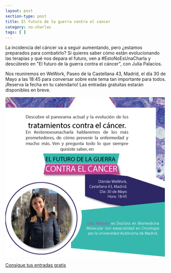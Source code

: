 ```yaml
---
layout: post
section-type: post
title: El futuro de la guerra contra el cancer
category: no-charlas
tags: [ ]
---
```


La incidencia del cáncer va a seguir aumentando, pero ¿estamos preparados para
combatirlo? Si quieres saber cómo están evolucionando las terapias y qué nos
depara el futuro, ven a #EstoNoEsUnaCharla y descúbrelo en "El futuro de la
guerra contra el cáncer", con Julia Palacios.

Nos reuniremos en WeWork, Paseo de la Castellana 43, Madrid, el día 30 de Mayo
a las 18:45 para conversar sobre este tema tan importante para todos. ¡Reserva
la fecha en tu calendario! Las entradas gratuitas estarán disponibles en
breve.


<img src="/img/carteles/julia.png" alt="EstoNoEsUnaCharla" style="width: 500px;"/>

<a class="superboton" href="https://entradium.com/entradas/charla-terapias-cancer">Consigue tus entradas gratis</a>



